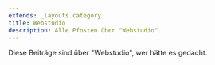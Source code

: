 ```yaml
---
extends: _layouts.category
title: Webstudio
description: Alle Pfosten über "Webstudio".
---
```

          
Diese Beiträge sind über "Webstudio", wer hätte es gedacht.
          